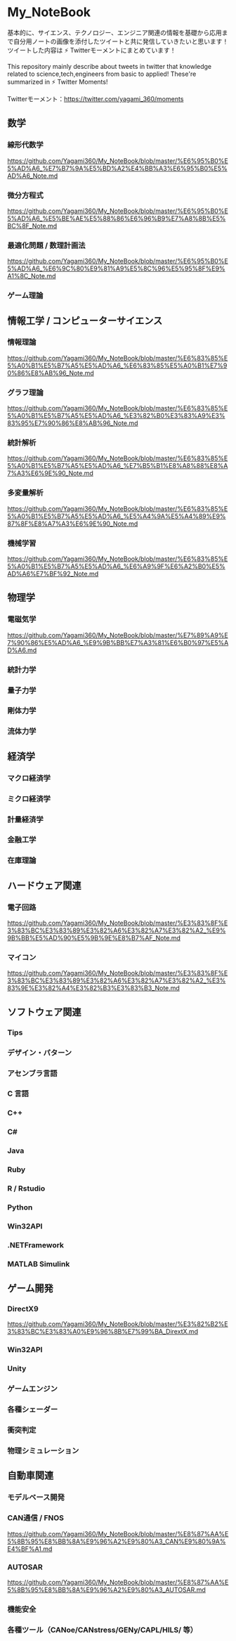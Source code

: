 # My_NoteBook

基本的に、サイエンス、テクノロジー、エンジニア関連の情報を基礎から応用まで自分用ノートの画像を添付したツイートと共に発信していきたいと思います！
ツイートした内容は ⚡️ Twitterモーメントにまとめています！

This repository mainly describe about tweets in twitter that knowledge related to science,tech,engineers from basic to applied!
These're summarized in ⚡️ Twitter Moments!

Twitterモーメント：https://twitter.com/yagami_360/moments


## 数学

### 線形代数学

https://github.com/Yagami360/My_NoteBook/blob/master/%E6%95%B0%E5%AD%A6_%E7%B7%9A%E5%BD%A2%E4%BB%A3%E6%95%B0%E5%AD%A6_Note.md

### 微分方程式

https://github.com/Yagami360/My_NoteBook/blob/master/%E6%95%B0%E5%AD%A6_%E5%BE%AE%E5%88%86%E6%96%B9%E7%A8%8B%E5%BC%8F_Note.md

### 最適化問題 / 数理計画法

https://github.com/Yagami360/My_NoteBook/blob/master/%E6%95%B0%E5%AD%A6_%E6%9C%80%E9%81%A9%E5%8C%96%E5%95%8F%E9%A1%8C_Note.md

### ゲーム理論


## 情報工学 / コンピューターサイエンス

### 情報理論

https://github.com/Yagami360/My_NoteBook/blob/master/%E6%83%85%E5%A0%B1%E5%B7%A5%E5%AD%A6_%E6%83%85%E5%A0%B1%E7%90%86%E8%AB%96_Note.md

### グラフ理論

https://github.com/Yagami360/My_NoteBook/blob/master/%E6%83%85%E5%A0%B1%E5%B7%A5%E5%AD%A6_%E3%82%B0%E3%83%A9%E3%83%95%E7%90%86%E8%AB%96_Note.md

### 統計解析

https://github.com/Yagami360/My_NoteBook/blob/master/%E6%83%85%E5%A0%B1%E5%B7%A5%E5%AD%A6_%E7%B5%B1%E8%A8%88%E8%A7%A3%E6%9E%90_Note.md

### 多変量解析

https://github.com/Yagami360/My_NoteBook/blob/master/%E6%83%85%E5%A0%B1%E5%B7%A5%E5%AD%A6_%E5%A4%9A%E5%A4%89%E9%87%8F%E8%A7%A3%E6%9E%90_Note.md

### 機械学習

https://github.com/Yagami360/My_NoteBook/blob/master/%E6%83%85%E5%A0%B1%E5%B7%A5%E5%AD%A6_%E6%A9%9F%E6%A2%B0%E5%AD%A6%E7%BF%92_Note.md

## 物理学

### 電磁気学

https://github.com/Yagami360/My_NoteBook/blob/master/%E7%89%A9%E7%90%86%E5%AD%A6_%E9%9B%BB%E7%A3%81%E6%B0%97%E5%AD%A6.md

### 統計力学

### 量子力学

### 剛体力学

### 流体力学

## 経済学

### マクロ経済学

### ミクロ経済学

### 計量経済学

### 金融工学

### 在庫理論


## ハードウェア関連

### 電子回路

https://github.com/Yagami360/My_NoteBook/blob/master/%E3%83%8F%E3%83%BC%E3%83%89%E3%82%A6%E3%82%A7%E3%82%A2_%E9%9B%BB%E5%AD%90%E5%9B%9E%E8%B7%AF_Note.md

### マイコン

https://github.com/Yagami360/My_NoteBook/blob/master/%E3%83%8F%E3%83%BC%E3%83%89%E3%82%A6%E3%82%A7%E3%82%A2_%E3%83%9E%E3%82%A4%E3%82%B3%E3%83%B3_Note.md

## ソフトウェア関連

### Tips

### デザイン・パターン

### アセンブラ言語

### C 言語

### C++

### C#

### Java

### Ruby

### R / Rstudio

### Python

### Win32API

### .NETFramework

### MATLAB Simulink


## ゲーム開発

### DirectX9

https://github.com/Yagami360/My_NoteBook/blob/master/%E3%82%B2%E3%83%BC%E3%83%A0%E9%96%8B%E7%99%BA_DirextX.md

### Win32API

### Unity

### ゲームエンジン

### 各種シェーダー

### 衝突判定

### 物理シミュレーション


## 自動車関連

### モデルベース開発

### CAN通信 / FNOS

https://github.com/Yagami360/My_NoteBook/blob/master/%E8%87%AA%E5%8B%95%E8%BB%8A%E9%96%A2%E9%80%A3_CAN%E9%80%9A%E4%BF%A1.md

### AUTOSAR

https://github.com/Yagami360/My_NoteBook/blob/master/%E8%87%AA%E5%8B%95%E8%BB%8A%E9%96%A2%E9%80%A3_AUTOSAR.md

### 機能安全

### 各種ツール（CANoe/CANstress/GENy/CAPL/HILS/ 等）
